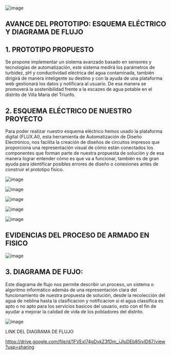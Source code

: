 ![image](https://github.com/Alexander-Manosalva-Peralta/Proyecto-De-Fundamentos/assets/156023044/de68d221-98ec-423f-94e7-8b1b45666e0d)


## AVANCE DEL PROTOTIPO: ESQUEMA ELÉCTRICO Y DIAGRAMA DE FLUJO

## 1. PROTOTIPO PROPUESTO
Se propone implementar un sistema avanzado basado en sensores y tecnologías de automatización, este sistema medirá los parámetros de turbidez, pH y conductividad eléctrica del agua contaminada, también dirigirá de manera inteligente su destino y con la ayuda de una plataforma web gestionará los datos y notificara al usuario. De esa manera se promoverá la sostenibilidad frente a la escazes de agua potable en el distrito de Villa María del Triunfo.

## 2. ESQUEMA ELÉCTRICO DE NUESTRO PROYECTO

Para poder realizar nuestro esquema eléctrico hemos usado la plataforma digital (FLUX.AI), esta herramienta  de Automatización de Diseño Electrónico, nos facilita la creación de diseños de circuitos impresos que proporciona una representación visual de cómo están conectados los componentes que forman parte de nuestra propuesta de solución y de esa manera lograr entender cómo es que va a funcionar, también es de gran ayuda para identificar posibles errores de diseño o conexiones antes de construir el prototipo físico. 

![image](https://github.com/Alexander-Manosalva-Peralta/Proyecto-De-Fundamentos/assets/156023044/d3a64898-fb16-4272-ad75-9fe5e0e3a53f)

![image](https://github.com/Alexander-Manosalva-Peralta/Proyecto-De-Fundamentos/assets/156023044/6a269d47-4e08-4166-bc54-f773b39d584c)

![image](https://github.com/Alexander-Manosalva-Peralta/Proyecto-De-Fundamentos/assets/156023044/2f30232e-3d0e-442d-a83a-41b8a9d55fca)

![image](https://github.com/Alexander-Manosalva-Peralta/Proyecto-De-Fundamentos/assets/156023044/2d8a4131-2d68-4a9e-bba1-530b4801ec4c)

![image](https://github.com/Alexander-Manosalva-Peralta/Proyecto-De-Fundamentos/assets/156023044/718ba81b-10a3-469c-ade0-c93cdf50ba23)


## EVIDENCIAS DEL PROCESO DE ARMADO EN FISICO

![image](https://github.com/Alexander-Manosalva-Peralta/Proyecto-De-Fundamentos/assets/156023044/68047932-1b56-49ad-9ce3-f1dca32aa247)



## 3. DIAGRAMA DE FUJO:
Este diagrama de flujo nos permite describir un proceso, un sistema o algoritmo informático además de una representación clara del funcionamiento de nuestra propuesta de solución, desde la recolección del agua de neblina hasta la clasificacion y notificacion si el agua classifica es apto o no apto para los servicios basicos del usuario, esto con el fin de ayudar a mejorar la calidad de vida de los pobladores del distrito.

![image](https://github.com/Alexander-Manosalva-Peralta/Proyecto-De-Fundamentos/assets/156023044/554ab240-7871-4117-9258-7ccc98334697)

LINK DEL DIAGRAMA DE FLUJO

https://drive.google.com/file/d/1FVExI74gDykZ3fDm_jJIuDEb85jylD67/view?usp=sharing



